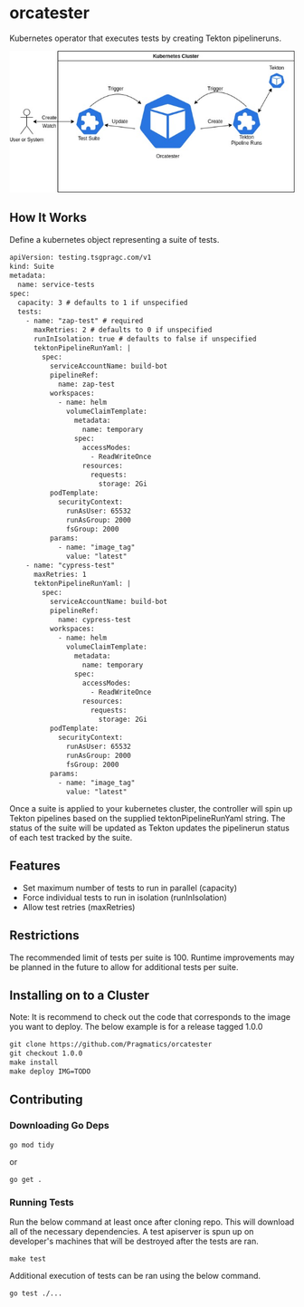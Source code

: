 # orcatester

Kubernetes operator that executes tests by creating Tekton pipelineruns.

![Alt text](docs/Orcatester.jpg?raw=true "Orcatester Diagram")

## How It Works

Define a kubernetes object representing a suite of tests.

```
apiVersion: testing.tsgpragc.com/v1
kind: Suite
metadata:
  name: service-tests
spec:
  capacity: 3 # defaults to 1 if unspecified
  tests:
    - name: "zap-test" # required
      maxRetries: 2 # defaults to 0 if unspecified
      runInIsolation: true # defaults to false if unspecified
      tektonPipelineRunYaml: |
        spec:
          serviceAccountName: build-bot
          pipelineRef:
            name: zap-test
          workspaces:
            - name: helm
              volumeClaimTemplate:
                metadata:
                  name: temporary
                spec:
                  accessModes:
                    - ReadWriteOnce
                  resources:
                    requests:
                      storage: 2Gi
          podTemplate:
            securityContext:
              runAsUser: 65532
              runAsGroup: 2000
              fsGroup: 2000
          params:
            - name: "image_tag"
              value: "latest"
    - name: "cypress-test"
      maxRetries: 1
      tektonPipelineRunYaml: |
        spec:
          serviceAccountName: build-bot
          pipelineRef:
            name: cypress-test
          workspaces:
            - name: helm
              volumeClaimTemplate:
                metadata:
                  name: temporary
                spec:
                  accessModes:
                    - ReadWriteOnce
                  resources:
                    requests:
                      storage: 2Gi
          podTemplate:
            securityContext:
              runAsUser: 65532
              runAsGroup: 2000
              fsGroup: 2000
          params:
            - name: "image_tag"
              value: "latest"
```

Once a suite is applied to your kubernetes cluster, the controller will spin up Tekton pipelines based on the supplied tektonPipelineRunYaml string.  The status of the suite will be updated as Tekton updates the pipelinerun status of each test tracked by the suite.

## Features

* Set maximum number of tests to run in parallel (capacity)
* Force individual tests to run in isolation (runInIsolation)
* Allow test retries (maxRetries)

## Restrictions

The recommended limit of tests per suite is 100.  Runtime
improvements may be planned in the future to allow for additional
tests per suite.

## Installing on to a Cluster

Note: It is recommend to check out the code that corresponds to the image you want to deploy.
The below example is for a release tagged 1.0.0

```
git clone https://github.com/Pragmatics/orcatester
git checkout 1.0.0
make install
make deploy IMG=TODO
```

## Contributing

### Downloading Go Deps

```
go mod tidy
```
or
```
go get .
```

### Running Tests

Run the below command at least once after cloning repo. This will download all of the
necessary dependencies.  A test apiserver is spun up on developer's machines that will be destroyed
after the tests are ran.
```
make test
```
Additional execution of tests can be ran using the below command.
```
go test ./...
```
